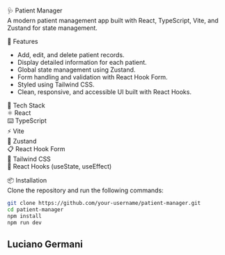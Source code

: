 🩺 Patient Manager  
A modern patient management app built with React, TypeScript, Vite, and Zustand for state management.

🚀 Features  
- Add, edit, and delete patient records.  
- Display detailed information for each patient.  
- Global state management using Zustand.  
- Form handling and validation with React Hook Form.  
- Styled using Tailwind CSS.  
- Clean, responsive, and accessible UI built with React Hooks.  

🧱 Tech Stack  
⚛️ React  
⌨️ TypeScript  
⚡ Vite  
🧠 Zustand  
📋 React Hook Form  
🎨 Tailwind CSS  
🔁 React Hooks (useState, useEffect)

📦 Installation  
Clone the repository and run the following commands:

```bash
git clone https://github.com/your-username/patient-manager.git
cd patient-manager
npm install
npm run dev
```

## Luciano Germani